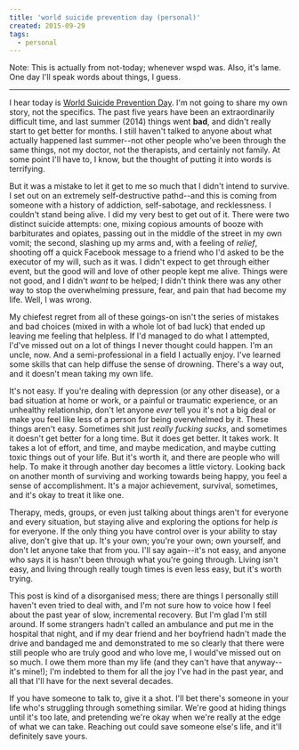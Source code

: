 ```yaml
---
title: 'world suicide prevention day (personal)'
created: 2015-09-29
tags:
  - personal
---
```


Note: This is actually from not-today; whenever wspd was. Also, it's lame. One day I'll speak words about things, I guess.

---------

I hear today is [World Suicide Prevention
Day](https://www.iasp.info/wspd/index.php). I'm not going to share my own story,
not the specifics. The past five years have been an extraordinarily difficult
time, and last summer (2014) things went **bad**, and didn't really start to get
better for months. I still haven't talked to anyone about what actually happened
last summer--not other people who've been through the same things, not my
doctor, not the therapists, and certainly not family. At some point I'll have
to, I know, but the thought of putting it into words is terrifying.

But it was a mistake to let it get to me so much that I didn't intend to
survive. I set out on an extremely self-destructive pathd--and this is coming
from someone with a history of addiction, self-sabotage, and recklessness. I
couldn't stand being alive. I did my very best to get out of it. There were
two distinct suicide attempts: one, mixing copious amounts of booze with
barbiturates and opiates, passing out in the middle of the street in my own
vomit; the second, slashing up my arms and, with a feeling of _relief_,
shooting off a quick Facebook message to a friend who I'd asked to be the
executor of my will, such as it was. I didn't expect to get through either
event, but the good will and love of other people kept me alive. Things were
not good, and I didn't _want_ to be helped; I didn't think there was any other
way to stop the overwhelming pressure, fear, and pain that had become my life.
Well, I was wrong.

My chiefest regret from all of these goings-on isn't the series of mistakes
and bad choices (mixed in with a whole lot of bad luck) that ended up leaving
me feeling that helpless. If I'd managed to do what I attempted, I'd've missed
out on a lot of things I never thought could happen. I'm an uncle, now. And a
semi-professional in a field I actually enjoy. I've learned some skills that
can help diffuse the sense of drowning. There's a way out, and it doesn't mean
taking my own life.

It's not easy. If you're dealing with depression (or any other disease), or a
bad situation at home or work, or a painful or traumatic experience, or an
unhealthy relationship, don't let anyone *ever* tell you it's not a big deal
or make you feel like less of a person for being overwhelmed by it. These
things aren't easy. Sometimes shit just *really fucking sucks,* and sometimes
it doesn't get better for a long time. But it does get better. It takes work.
It takes a lot of effort, and time, and maybe medication, and maybe cutting
toxic things out of your life. But it's worth it, and there are people who
will help. To make it through another day becomes a little victory. Looking
back on another month of surviving and working towards being happy, you feel a
sense of accomplishment. It's a major achievement, survival, sometimes, and
it's okay to treat it like one.

Therapy, meds, groups, or even just talking about things aren't for everyone
and every situation, but staying alive and exploring the options for help *is*
for everyone. If the only thing you have control over is your ability to stay
alive, don't give that up. It's your own; you're your own; own yourself, and
don't let anyone take that from you. I'll say again--it's not easy, and anyone
who says it is hasn't been through what you're going through. Living isn't
easy, and living through really tough times is even less easy, but it's worth
trying.

This post is kind of a disorganised mess; there are things I personally still
haven't even tried to deal with, and I'm not sure how to voice how I feel
about the past year of slow, incremental recovery. But I'm glad I'm still
around. If some strangers hadn't called an ambulance and put me in the
hospital that night, and if my dear friend and her boyfriend hadn't made the
drive and bandaged me and demonstrated to me so clearly that there were still
people who are truly good and who love me, I would've missed out on so much. I
owe them more than my life (and they can't have that anyway--it's mine!); I'm
indebted to them for all the joy I've had in the past year, and all that I'll
have for the next several decades.

If you have someone to talk to, give it a shot. I'll bet there's someone in
your life who's struggling through something similar. We're good at hiding
things until it's too late, and pretending we're okay when we're really at the
edge of what we can take. Reaching out could save someone else's life, and
it'll definitely save yours.
